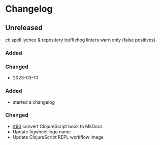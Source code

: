 # Changelog

## Unreleased
ci: spell lychee & repository trufflehog linters warn only (false positives)

### Added
### Changed

* 2023-03-10
### Added
- started a changelog
### Changed
- [#90](https://github.com/practicalli/clojurescript/issues/90) convert ClojureScript book to MkDocs
- Update figwheel logo name
- Update ClojureScript REPL workflow image
